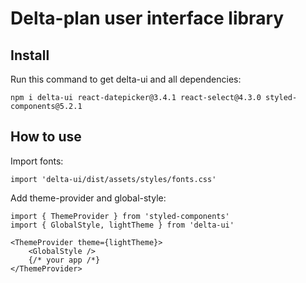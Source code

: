 # Delta-plan user interface library

## Install

Run this command to get delta-ui and all dependencies:

```console
npm i delta-ui react-datepicker@3.4.1 react-select@4.3.0 styled-components@5.2.1
```

## How to use

Import fonts:

```type-script
import 'delta-ui/dist/assets/styles/fonts.css'
```

Add theme-provider and global-style:

```type-script
import { ThemeProvider } from 'styled-components'
import { GlobalStyle, lightTheme } from 'delta-ui'

<ThemeProvider theme={lightTheme}>
    <GlobalStyle />
    {/* your app /*}
</ThemeProvider>
```
